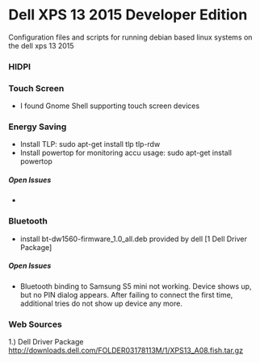 # Dell XPS 13 2015 Developer Edition
Configuration files and scripts for running debian based linux systems on the dell xps 13 2015

### HIDPI

### Touch Screen

* I found Gnome Shell supporting touch screen devices 

### Energy Saving

* Install TLP: sudo apt-get install tlp tlp-rdw
* Install powertop for monitoring accu usage: sudo apt-get install powertop

##### Open Issues

* 

### Bluetooth

* install bt-dw1560-firmware_1.0_all.deb provided by dell [1 Dell Driver Package]

##### Open Issues

* Bluetooth binding to Samsung S5 mini not working. Device shows up, but no PIN dialog appears. After failing to connect the first time, additional tries do not show up device any more.

### Web Sources

1.) Dell Driver Package http://downloads.dell.com/FOLDER03178113M/1/XPS13_A08.fish.tar.gz
